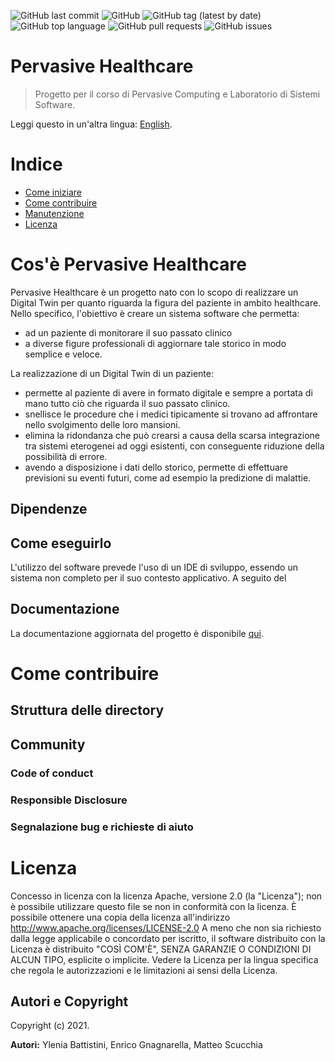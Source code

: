 ![GitHub last commit](https://img.shields.io/github/last-commit/enrignagna/PervasiveHealthcare)
![GitHub](https://img.shields.io/github/license/enrignagna/PervasiveHealthcare)
![GitHub tag (latest by date)](https://img.shields.io/github/v/tag/enrignagna/PervasiveHealthcare)
![GitHub top language](https://img.shields.io/github/languages/top/enrignagna/PervasiveHealthcare)
![GitHub pull requests](https://img.shields.io/github/issues-pr/enrignagna/PervasiveHealthcare)
![GitHub issues](https://img.shields.io/github/issues/enrignagna/PervasiveHealthcare)


# Pervasive Healthcare

<!---Sottotitolo / Slogan / Descrizione breve-->
> Progetto per il corso di Pervasive Computing e Laboratorio di Sistemi Software.
>

Leggi questo in un'altra lingua: [English](README.md).

<!---*## Immagini e GIF

![Recordit GIF](http://g.recordit.co/iLN6A0vSD8.gif)
*-->
# Indice

- [Come iniziare](#Come-iniziare)
- [Come contribuire](#Come-contribuire)
- [Manutenzione](#Manutenzione)
- [Licenza](#Licenza)

# Cos'è Pervasive Healthcare
Pervasive Healthcare è un progetto nato con lo scopo di realizzare un Digital Twin per quanto riguarda la figura del 
paziente in ambito healthcare. Nello specifico, l'obiettivo è creare un sistema software che permetta:
- ad un paziente di monitorare il suo passato clinico
- a diverse figure professionali di aggiornare tale storico in modo semplice e veloce.

La realizzazione di un Digital Twin di un paziente:
- permette al paziente di avere in formato digitale e sempre a portata di mano tutto ciò che riguarda il suo passato clinico.
- snellisce le procedure che i medici tipicamente si trovano ad affrontare nello svolgimento delle loro mansioni. 
- elimina la ridondanza che può crearsi a causa della scarsa integrazione tra sistemi eterogenei ad oggi esistenti, con conseguente riduzione della possibilità di errore.
- avendo a disposizione i dati dello storico, permette di effettuare previsioni su eventi futuri, come ad esempio la predizione di malattie.

## Dipendenze

## Come eseguirlo
L'utilizzo del software prevede l'uso di un IDE di sviluppo, essendo un sistema non 
completo per il suo contesto applicativo. A seguito del 

## Documentazione
La documentazione aggiornata del progetto è disponibile 
[qui](https://enrignagna.github.io/PervasiveHealthcare/).
# Come contribuire
## Struttura delle directory


## Community

### Code of conduct

### Responsible Disclosure

### Segnalazione bug e richieste di aiuto


# Licenza

Concesso in licenza con la licenza Apache, versione 2.0 (la "Licenza");
non è possibile utilizzare questo file se non in conformità con la licenza.
È possibile ottenere una copia della licenza all'indirizzo
http://www.apache.org/licenses/LICENSE-2.0
A meno che non sia richiesto dalla legge applicabile o concordato per iscritto, il software
distribuito con la Licenza è distribuito "COSÌ COM'È",
SENZA GARANZIE O CONDIZIONI DI ALCUN TIPO, esplicite o implicite.
Vedere la Licenza per la lingua specifica che regola le autorizzazioni e le limitazioni ai sensi della Licenza.


## Autori e Copyright

Copyright (c) 2021.

**Autori:** Ylenia Battistini, Enrico Gnagnarella, Matteo Scucchia

